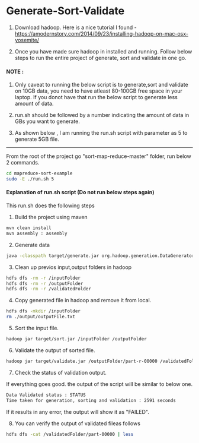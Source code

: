 # Generate-Sort-Validate
1. Download hadoop. Here is a nice tutorial I found - 
https://amodernstory.com/2014/09/23/installing-hadoop-on-mac-osx-yosemite/

2. Once you have made sure hadoop in installed and running. Follow below steps to run the entire project of generate, sort and validate in one go.

#### NOTE : 

1. Only caveat to running the below script is to generate,sort and validate on 10GB data, you need to have atleast 80-100GB free space in your laptop. If you donot have that run the below script to generate less amount of data.

2. run.sh should be followed by a number indicating the amount of data in GBs you want to generate.

3. As shown below , I am running the run.sh script with parameter as 5 to generate 5GB file.

------------------------------------------------------------------------------------------------------------------------------

From the root of the project go "sort-map-reduce-master" folder, run below 2 commands.

```bash
cd mapreduce-sort-example
sudo -E ./run.sh 5
```

#### Explanation of run.sh script (Do not run below steps again)

This run.sh does the following steps

1) Build the project using maven

```bash
mvn clean install
mvn assembly : assembly
```

2) Generate data

```bash
java -classpath target/generate.jar org.hadoop.generation.DataGenerator $1
```

3) Clean up previos input,output folders in hadoop
```bash
hdfs dfs -rm -r /inputFolder
hdfs dfs -rm -r /outputFolder
hdfs dfs -rm -r /validatedFolder
```

4) Copy generated file in hadoop and remove it from local.
```bash
hdfs dfs -mkdir /inputFolder
rm ./output/outputFile.txt
```

5) Sort the input file.
```bash
hadoop jar target/sort.jar /inputFolder /outputFolder
```

6) Validate the output of sorted file.
```bash
hadoop jar target/validate.jar /outputFolder/part-r-00000 /validatedFolder
```

7) Check the status of validation output.

If everything goes good. the output of the script will be similar to below one.
```bash
Data Validated status : STATUS
Time taken for generation, sorting and validation : 2591 seconds
```
If it results in any error, the output will show it as "FAILED".

8) You can verify the output of validated fileas follows

```bash
hdfs dfs -cat /validatedFolder/part-00000 | less
```
